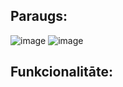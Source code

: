 ## Paraugs:
![image](https://github.com/ElinaKraine/Projekts-ITatbalstsJusuBiznesam/assets/129928522/a8c3859f-9be6-4f18-9152-dd63ba745d61)
![image](https://github.com/ElinaKraine/Projekts-ITatbalstsJusuBiznesam/assets/129928522/9acfe22b-5b53-466f-a093-6b3f77275080)

## Funkcionalitāte:


